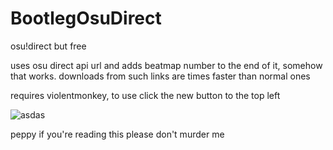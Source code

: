 # BootlegOsuDirect
osu!direct but free


uses osu direct api url and adds beatmap number to the end of it, somehow that works. downloads from such links are times faster than normal ones


requires violentmonkey, to use click the new button to the top left


![asdas](https://github.com/Hellfie/BootlegOsuDirect/assets/34285977/0fe16795-c320-4b1f-9900-b370317a96a4)


peppy if you're reading this please don't murder me
